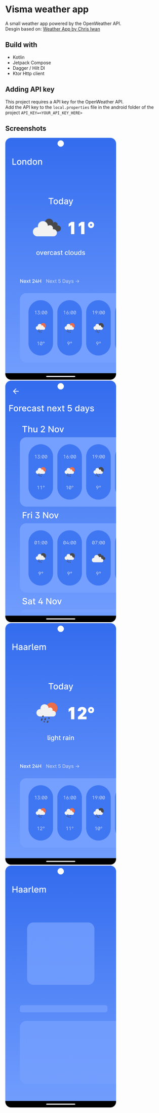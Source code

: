 # Visma weather app

A small weather app powered by the OpenWeather API.\
Desgin based on: [Weather App by Chris Iwan](https://dribbble.com/shots/7106462-Weather-App)


## Build with
- Kotlin
- Jetpack Compose
- Dagger / Hilt DI
- Ktor Http client

## Adding API key

This project requires a API key for the OpenWeather API.\
Add the API key to the `local.properties` file in the android folder of the project
`API_KEY=<YOUR_API_KEY_HERE>`

## Screenshots

<p float="center">
	<img src="screenshots/screenshot_1.png" width="350" />
	<img src="screenshots/screenshot_2.png" width="350" /> 
	<img src="screenshots/screenshot_3.png" width="350" />
	<img src="screenshots/screenshot_4.png" width="350" />
</p>
